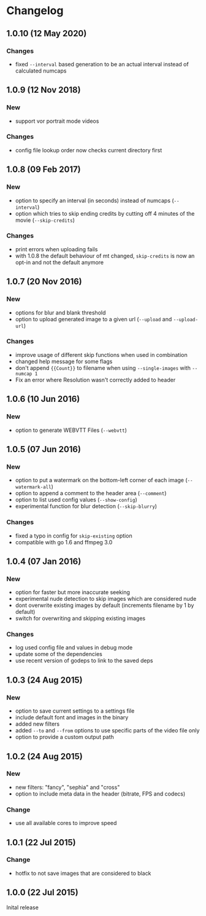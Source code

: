 # Changelog

## 1.0.10 (12 May 2020)

### Changes
- fixed `--interval` based generation to be an actual interval instead of calculated numcaps

## 1.0.9 (12 Nov 2018)

### New
- support vor portrait mode videos

### Changes
- config file lookup order now checks current directory first

## 1.0.8 (09 Feb 2017)

### New
- option to specify an interval (in seconds) instead of numcaps (`--interval`)
- option which tries to skip ending credits by cutting off 4 minutes of the movie (`--skip-credits`)

### Changes
- print errors when uploading fails
- with 1.0.8 the default behaviour of mt changed, `skip-credits` is now an opt-in and not the default anymore

## 1.0.7 (20 Nov 2016)

### New
- options for blur and blank threshold
- option to upload generated image to a given url (`--upload` and `--upload-url`)

### Changes
- improve usage of different skip functions when used in combination
- changed help message for some flags
- don't append `{{Count}}` to filename when using `--single-images` with `--numcap 1`
- Fix an error where Resolution wasn't correctly added to header

## 1.0.6 (10 Jun 2016)

### New
- option to generate WEBVTT Files (`--webvtt`)

## 1.0.5 (07 Jun 2016)

### New
- option to put a watermark on the bottom-left corner of each image (`--watermark-all`)
- option to append a comment to the header area (`--comment`)
- option to list used config values (`--show-config`)
- experimental function for blur detection (`--skip-blurry`)

### Changes
- fixed a typo in config for `skip-existing` option
- compatible with go 1.6 and ffmpeg 3.0

## 1.0.4 (07 Jan 2016)

### New
- option for faster but more inaccurate seeking
- experimental nude detection to skip images which are considered nude
- dont overwrite existing images by default (increments filename by 1 by default)
- switch for overwriting and skipping existing images

### Changes
- log used config file and values in debug mode
- update some of the dependencies
- use recent version of godeps to link to the saved deps

## 1.0.3 (24 Aug 2015)

### New
- option to save current settings to a settings file
- include default font and images in the binary
- added new filters
- added `--to` and `--from` options to use specific parts of the video file only
- option to provide a custom output path

## 1.0.2 (24 Aug 2015)

### New
- new filters: "fancy", "sephia" and "cross"
- option to include meta data in the header (bitrate, FPS and codecs)

### Change
- use all available cores to improve speed

## 1.0.1 (22 Jul 2015)

### Change
- hotfix to not save images that are considered to black

## 1.0.0 (22 Jul 2015)

Inital release
